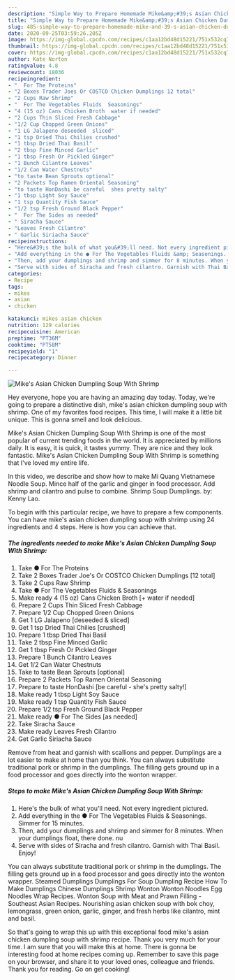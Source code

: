 ```yaml
---
description: "Simple Way to Prepare Homemade Mike&amp;#39;s Asian Chicken Dumpling Soup With Shrimp"
title: "Simple Way to Prepare Homemade Mike&amp;#39;s Asian Chicken Dumpling Soup With Shrimp"
slug: 485-simple-way-to-prepare-homemade-mike-and-39-s-asian-chicken-dumpling-soup-with-shrimp
date: 2020-09-25T03:59:26.205Z
image: https://img-global.cpcdn.com/recipes/c1aa12bd48d15221/751x532cq70/mikes-asian-chicken-dumpling-soup-with-shrimp-recipe-main-photo.jpg
thumbnail: https://img-global.cpcdn.com/recipes/c1aa12bd48d15221/751x532cq70/mikes-asian-chicken-dumpling-soup-with-shrimp-recipe-main-photo.jpg
cover: https://img-global.cpcdn.com/recipes/c1aa12bd48d15221/751x532cq70/mikes-asian-chicken-dumpling-soup-with-shrimp-recipe-main-photo.jpg
author: Kate Norton
ratingvalue: 4.8
reviewcount: 18036
recipeingredient:
- "  For The Proteins"
- "2 Boxes Trader Joes Or COSTCO Chicken Dumplings 12 total"
- "2 Cups Raw Shrimp"
- "  For The Vegetables Fluids  Seasonings"
- "4 (15 oz) Cans Chicken Broth  water if needed"
- "2 Cups Thin Sliced Fresh Cabbage"
- "1/2 Cup Chopped Green Onions"
- "1 LG Jalapeno deseeded  sliced"
- "1 tsp Dried Thai Chilies crushed"
- "1 tbsp Dried Thai Basil"
- "2 tbsp Fine Minced Garlic"
- "1 tbsp Fresh Or Pickled Ginger"
- "1 Bunch Cilantro Leaves"
- "1/2 Can Water Chestnuts"
- "to taste Bean Sprouts optional"
- "2 Packets Top Ramen Oriental Seasoning"
- "to taste HonDashi be careful  shes pretty salty"
- "1 tbsp Light Soy Sauce"
- "1 tsp Quantity Fish Sauce"
- "1/2 tsp Fresh Ground Black Pepper"
- "  For The Sides as needed"
- " Siracha Sauce"
- "Leaves Fresh Cilantro"
- " Garlic Siriacha Sauce"
recipeinstructions:
- "Here&#39;s the bulk of what you&#39;ll need. Not every ingredient pictured."
- "Add everything in the ● For The Vegetables Fluids &amp; Seasonings. Simmer for 15 minutes."
- "Then, add your dumplings and shrimp and simmer for 8 minutes. When your dumplings float, there done. nu"
- "Serve with sides of Siracha and fresh cilantro. Garnish with Thai Basil. Enjoy!"
categories:
- Recipe
tags:
- mikes
- asian
- chicken

katakunci: mikes asian chicken 
nutrition: 129 calories
recipecuisine: American
preptime: "PT36M"
cooktime: "PT58M"
recipeyield: "1"
recipecategory: Dinner

---
```



![Mike&#39;s Asian Chicken Dumpling Soup With Shrimp](https://img-global.cpcdn.com/recipes/c1aa12bd48d15221/751x532cq70/mikes-asian-chicken-dumpling-soup-with-shrimp-recipe-main-photo.jpg)

Hey everyone, hope you are having an amazing day today. Today, we're going to prepare a distinctive dish, mike&#39;s asian chicken dumpling soup with shrimp. One of my favorites food recipes. This time, I will make it a little bit unique. This is gonna smell and look delicious.

Mike&#39;s Asian Chicken Dumpling Soup With Shrimp is one of the most popular of current trending foods in the world. It is appreciated by millions daily. It is easy, it is quick, it tastes yummy. They are nice and they look fantastic. Mike&#39;s Asian Chicken Dumpling Soup With Shrimp is something that I've loved my entire life.

In this video, we describe and show how to make Mi Quang Vietnamese Noodle Soup. Mince half of the garlic and ginger in food processor. Add shrimp and cilantro and pulse to combine. Shrimp Soup Dumplings. by: Kenny Lao.


To begin with this particular recipe, we have to prepare a few components. You can have mike&#39;s asian chicken dumpling soup with shrimp using 24 ingredients and 4 steps. Here is how you can achieve that.

<!--inarticleads1-->

##### The ingredients needed to make Mike&#39;s Asian Chicken Dumpling Soup With Shrimp:

1. Take  ● For The Proteins
1. Take 2 Boxes Trader Joe&#39;s Or COSTCO Chicken Dumplings [12 total]
1. Take 2 Cups Raw Shrimp
1. Take  ● For The Vegetables Fluids &amp; Seasonings
1. Make ready 4 (15 oz) Cans Chicken Broth [+ water if needed]
1. Prepare 2 Cups Thin Sliced Fresh Cabbage
1. Prepare 1/2 Cup Chopped Green Onions
1. Get 1 LG Jalapeno [deseeded &amp; sliced]
1. Get 1 tsp Dried Thai Chilies [crushed]
1. Prepare 1 tbsp Dried Thai Basil
1. Take 2 tbsp Fine Minced Garlic
1. Get 1 tbsp Fresh Or Pickled Ginger
1. Prepare 1 Bunch Cilantro Leaves
1. Get 1/2 Can Water Chestnuts
1. Take to taste Bean Sprouts [optional]
1. Prepare 2 Packets Top Ramen Oriental Seasoning
1. Prepare to taste HonDashi [be careful - she&#39;s pretty salty!]
1. Make ready 1 tbsp Light Soy Sauce
1. Make ready 1 tsp Quantity Fish Sauce
1. Prepare 1/2 tsp Fresh Ground Black Pepper
1. Make ready  ● For The Sides [as needed]
1. Take  Siracha Sauce
1. Make ready Leaves Fresh Cilantro
1. Get  Garlic Siriacha Sauce


Remove from heat and garnish with scallions and pepper. Dumplings are a lot easier to make at home than you think. You can always substitute traditional pork or shrimp in the dumplings. The filling gets ground up in a food processor and goes directly into the wonton wrapper. 

<!--inarticleads2-->

##### Steps to make Mike&#39;s Asian Chicken Dumpling Soup With Shrimp:

1. Here&#39;s the bulk of what you&#39;ll need. Not every ingredient pictured.
1. Add everything in the ● For The Vegetables Fluids &amp; Seasonings. Simmer for 15 minutes.
1. Then, add your dumplings and shrimp and simmer for 8 minutes. When your dumplings float, there done. nu
1. Serve with sides of Siracha and fresh cilantro. Garnish with Thai Basil. Enjoy!


You can always substitute traditional pork or shrimp in the dumplings. The filling gets ground up in a food processor and goes directly into the wonton wrapper. Steamed Dumplings Dumplings For Soup Dumpling Recipe How To Make Dumplings Chinese Dumplings Shrimp Wonton Wonton Noodles Egg Noodles Wrap Recipes. Wonton Soup with Meat and Prawn Filling - Southeast Asian Recipes. Nourishing asian chicken soup with bok choy, lemongrass, green onion, garlic, ginger, and fresh herbs like cilantro, mint and basil. 

So that's going to wrap this up with this exceptional food mike&#39;s asian chicken dumpling soup with shrimp recipe. Thank you very much for your time. I am sure that you will make this at home. There is gonna be interesting food at home recipes coming up. Remember to save this page on your browser, and share it to your loved ones, colleague and friends. Thank you for reading. Go on get cooking!
